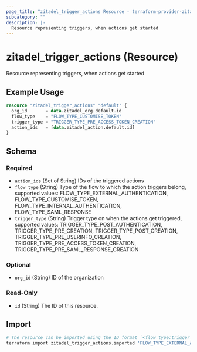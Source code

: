 ```yaml
---
page_title: "zitadel_trigger_actions Resource - terraform-provider-zitadel"
subcategory: ""
description: |-
  Resource representing triggers, when actions get started
---
```


# zitadel_trigger_actions (Resource)

Resource representing triggers, when actions get started

## Example Usage

```terraform
resource "zitadel_trigger_actions" "default" {
  org_id       = data.zitadel_org.default.id
  flow_type    = "FLOW_TYPE_CUSTOMISE_TOKEN"
  trigger_type = "TRIGGER_TYPE_PRE_ACCESS_TOKEN_CREATION"
  action_ids   = [data.zitadel_action.default.id]
}
```

<!-- schema generated by tfplugindocs -->
## Schema

### Required

- `action_ids` (Set of String) IDs of the triggered actions
- `flow_type` (String) Type of the flow to which the action triggers belong, supported values: FLOW_TYPE_EXTERNAL_AUTHENTICATION, FLOW_TYPE_CUSTOMISE_TOKEN, FLOW_TYPE_INTERNAL_AUTHENTICATION, FLOW_TYPE_SAML_RESPONSE
- `trigger_type` (String) Trigger type on when the actions get triggered, supported values: TRIGGER_TYPE_POST_AUTHENTICATION, TRIGGER_TYPE_PRE_CREATION, TRIGGER_TYPE_POST_CREATION, TRIGGER_TYPE_PRE_USERINFO_CREATION, TRIGGER_TYPE_PRE_ACCESS_TOKEN_CREATION, TRIGGER_TYPE_PRE_SAML_RESPONSE_CREATION

### Optional

- `org_id` (String) ID of the organization

### Read-Only

- `id` (String) The ID of this resource.

## Import

```bash
# The resource can be imported using the ID format `<flow_type:trigger_type[:org_id]>`, e.g.
terraform import zitadel_trigger_actions.imported 'FLOW_TYPE_EXTERNAL_AUTHENTICATION:TRIGGER_TYPE_POST_CREATION:123456789012345678'
```
